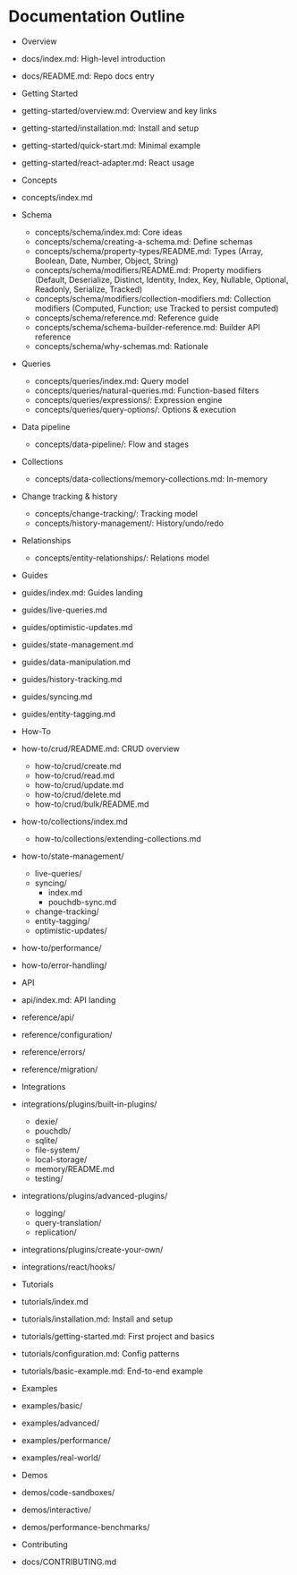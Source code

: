 # Documentation Outline

- Overview

- docs/index.md: High-level introduction
- docs/README.md: Repo docs entry

- Getting Started

- getting-started/overview.md: Overview and key links
- getting-started/installation.md: Install and setup
- getting-started/quick-start.md: Minimal example
- getting-started/react-adapter.md: React usage

- Concepts

- concepts/index.md
- Schema
  - concepts/schema/index.md: Core ideas
  - concepts/schema/creating-a-schema.md: Define schemas
  - concepts/schema/property-types/README.md: Types (Array, Boolean, Date, Number, Object, String)
  - concepts/schema/modifiers/README.md: Property modifiers (Default, Deserialize, Distinct, Identity, Index, Key, Nullable, Optional, Readonly, Serialize, Tracked)
  - concepts/schema/modifiers/collection-modifiers.md: Collection modifiers (Computed, Function; use Tracked to persist computed)
  - concepts/schema/reference.md: Reference guide
  - concepts/schema/schema-builder-reference.md: Builder API reference
  - concepts/schema/why-schemas.md: Rationale
- Queries
  - concepts/queries/index.md: Query model
  - concepts/queries/natural-queries.md: Function-based filters
  - concepts/queries/expressions/: Expression engine
  - concepts/queries/query-options/: Options & execution
- Data pipeline
  - concepts/data-pipeline/: Flow and stages
- Collections
  - concepts/data-collections/memory-collections.md: In-memory
- Change tracking & history
  - concepts/change-tracking/: Tracking model
  - concepts/history-management/: History/undo/redo
- Relationships

  - concepts/entity-relationships/: Relations model

- Guides

- guides/index.md: Guides landing
- guides/live-queries.md
- guides/optimistic-updates.md
- guides/state-management.md
- guides/data-manipulation.md
- guides/history-tracking.md
- guides/syncing.md
- guides/entity-tagging.md

- How-To

- how-to/crud/README.md: CRUD overview
  - how-to/crud/create.md
  - how-to/crud/read.md
  - how-to/crud/update.md
  - how-to/crud/delete.md
  - how-to/crud/bulk/README.md
- how-to/collections/index.md
  - how-to/collections/extending-collections.md
- how-to/state-management/
  - live-queries/
  - syncing/
    - index.md
    - pouchdb-sync.md
  - change-tracking/
  - entity-tagging/
  - optimistic-updates/
- how-to/performance/
- how-to/error-handling/

- API

- api/index.md: API landing
- reference/api/
- reference/configuration/
- reference/errors/
- reference/migration/

- Integrations

- integrations/plugins/built-in-plugins/
  - dexie/
  - pouchdb/
  - sqlite/
  - file-system/
  - local-storage/
  - memory/README.md
  - testing/
- integrations/plugins/advanced-plugins/
  - logging/
  - query-translation/
  - replication/
- integrations/plugins/create-your-own/
- integrations/react/hooks/

- Tutorials

- tutorials/index.md
- tutorials/installation.md: Install and setup
- tutorials/getting-started.md: First project and basics
- tutorials/configuration.md: Config patterns
- tutorials/basic-example.md: End-to-end example

- Examples

- examples/basic/
- examples/advanced/
- examples/performance/
- examples/real-world/

- Demos

- demos/code-sandboxes/
- demos/interactive/
- demos/performance-benchmarks/

- Contributing
- docs/CONTRIBUTING.md
